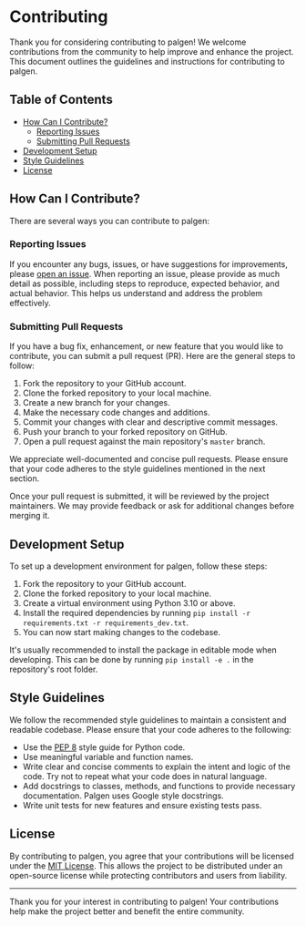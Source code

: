 # Contributing

Thank you for considering contributing to palgen! We welcome contributions from the community to help improve and enhance the project. This document outlines the guidelines and instructions for contributing to palgen.

## Table of Contents

- [How Can I Contribute?](#how-can-i-contribute)
  - [Reporting Issues](#reporting-issues)
  - [Submitting Pull Requests](#submitting-pull-requests)
- [Development Setup](#development-setup)
- [Style Guidelines](#style-guidelines)
- [License](#license)

## How Can I Contribute?

There are several ways you can contribute to palgen:

### Reporting Issues

If you encounter any bugs, issues, or have suggestions for improvements, please [open an issue](https://github.com/palliate/palgen/issues). When reporting an issue, please provide as much detail as possible, including steps to reproduce, expected behavior, and actual behavior. This helps us understand and address the problem effectively.

### Submitting Pull Requests

If you have a bug fix, enhancement, or new feature that you would like to contribute, you can submit a pull request (PR). Here are the general steps to follow:

1. Fork the repository to your GitHub account.
2. Clone the forked repository to your local machine.
3. Create a new branch for your changes.
4. Make the necessary code changes and additions.
5. Commit your changes with clear and descriptive commit messages.
6. Push your branch to your forked repository on GitHub.
7. Open a pull request against the main repository's `master` branch.

We appreciate well-documented and concise pull requests. Please ensure that your code adheres to the style guidelines mentioned in the next section.

Once your pull request is submitted, it will be reviewed by the project maintainers. We may provide feedback or ask for additional changes before merging it.

## Development Setup

To set up a development environment for palgen, follow these steps:

1. Fork the repository to your GitHub account.
2. Clone the forked repository to your local machine.
3. Create a virtual environment using Python 3.10 or above.
4. Install the required dependencies by running `pip install -r requirements.txt -r requirements_dev.txt`.
5. You can now start making changes to the codebase.

It's usually recommended to install the package in editable mode when developing. This can be done by running `pip install -e .` in the repository's root folder.

## Style Guidelines

We follow the recommended style guidelines to maintain a consistent and readable codebase. Please ensure that your code adheres to the following:

- Use the [PEP 8](https://www.python.org/dev/peps/pep-0008/) style guide for Python code.
- Use meaningful variable and function names.
- Write clear and concise comments to explain the intent and logic of the code. Try not to repeat what your code does in natural language.
- Add docstrings to classes, methods, and functions to provide necessary documentation. Palgen uses Google style docstrings.
- Write unit tests for new features and ensure existing tests pass.

## License

By contributing to palgen, you agree that your contributions will be licensed under the [MIT License](LICENSE). This allows the project to be distributed under an open-source license while protecting contributors and users from liability.

---

Thank you for your interest in contributing to palgen! Your contributions help make the project better and benefit the entire community.